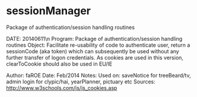 sessionManager
==============

Package of authentication/session handling routines

DATE:     20140611\n
Program:  Package of authentication/session handling routines
Object: Facilitate re-usability of code to authenticate user, return a sessionCode
       (aka token) which can subsequently be used without any further transfer of
       logon credentials.
       As cookies are used in this version, clearToCookie should also be used in EU/IE

Author: faROE
Date: Feb/2014
Notes:
Used on:  saveNotice for treeBeard/tv, admin login for clypic/hai, yearPlanner, pictuary etc
Sources: http://www.w3schools.com/js/js_cookies.asp
